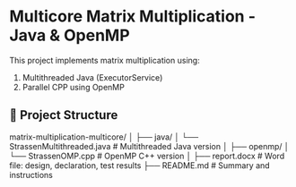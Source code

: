 # Multicore Matrix Multiplication - Java & OpenMP

This project implements matrix multiplication using:
1. Multithreaded Java (ExecutorService)
2. Parallel CPP using OpenMP

## 🔧 Project Structure

matrix-multiplication-multicore/
│
├── java/
│   └── StrassenMultithreaded.java         # Multithreaded Java version
│
├── openmp/
│   └── StrassenOMP.cpp   # OpenMP C++ version
│
├── report.docx                     # Word file: design, declaration, test results
├── README.md                       # Summary and instructions
